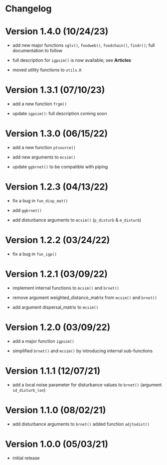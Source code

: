Changelog
================

# Version 1.4.0 (10/24/23)

- add new major functions `sglv()`, `foodweb()`, `foodchain()`,
  `findr()`; full documentation to follow

- full description for `igpsim()` is now available; see **Articles**

- moved utility functions to `utils.R`

# Version 1.3.1 (07/10/23)

- add a new function `frgm()`

- update `igpsim()`: full description coming soon

# Version 1.3.0 (06/15/22)

- add a new function `ptsource()`

- add new arguments to `mcsim()`

- update `ggbrnet()` to be compatible with piping

# Version 1.2.3 (04/13/22)

- fix a bug in `fun_disp_mat()`

- add `ggbrnet()`

- add disturbance arguments to `mcsim()` (`p_disturb` & `m_disturb`)

# Version 1.2.2 (03/24/22)

- fix a bug in `fun_igp()`

# Version 1.2.1 (03/09/22)

- implement internal functions to `mcsim()` and `brnet()`

- remove argument weighted_distance_matrix from `mcsim()` and `brnet()`

- add argument dispersal_matrix to `mcsim()`

# Version 1.2.0 (03/09/22)

- add a major function `igpsim()`

- simplified `brnet()` and `mcsim()` by introducing internal
  sub-functions

# Version 1.1.1 (12/07/21)

- add a local noise parameter for disturbance values to `brnet()`
  (argument `sd_disturb_lon`)

# Version 1.1.0 (08/02/21)

- add disturbance arguments to `brnet()` added function `adjtodist()`

# Version 1.0.0 (05/03/21)

- initial release
